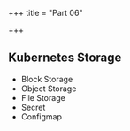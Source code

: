 +++
title = "Part 06"

+++


## Kubernetes Storage 
  - Block Storage 
  - Object Storage
  - File Storage
  - Secret
  - Configmap
  


